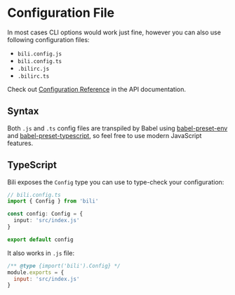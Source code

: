# Configuration File

In most cases CLI options would work just fine, however you can also use following configuration files:

- `bili.config.js`
- `bili.config.ts`
- `.bilirc.js`
- `.bilirc.ts`

Check out <a href="/api/interfaces/config">Configuration Reference</a> in the API documentation.

## Syntax

Both `.js` and `.ts` config files are transpiled by Babel using [babel-preset-env](https://babeljs.io/docs/en/babel-preset-env) and [babel-preset-typescript](https://babeljs.io/docs/en/babel-preset-typescript), so feel free to use modern JavaScript features.

## TypeScript

Bili exposes the `Config` type you can use to type-check your configuration:

```ts
// bili.config.ts
import { Config } from 'bili'

const config: Config = {
  input: 'src/index.js'
}

export default config
```

It also works in `.js` file:

```js
/** @type {import('bili').Config} */
module.exports = {
  input: 'src/index.js'
}
```
